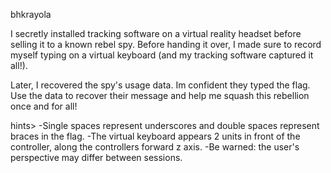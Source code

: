 bhkrayola

I secretly installed tracking software on a virtual reality headset before selling it to a known rebel spy. Before handing it over, I made sure to record myself typing on a virtual keyboard (and my tracking software captured it all!).

Later, I recovered the spy's usage data. Im confident they typed the flag. Use the data to recover their message and help me squash this rebellion once and for all!

hints> -Single spaces represent underscores and double spaces represent braces in the flag. -The virtual keyboard appears 2 units in front of the controller, along the controllers forward z axis. -Be warned: the user's perspective may differ between sessions.
